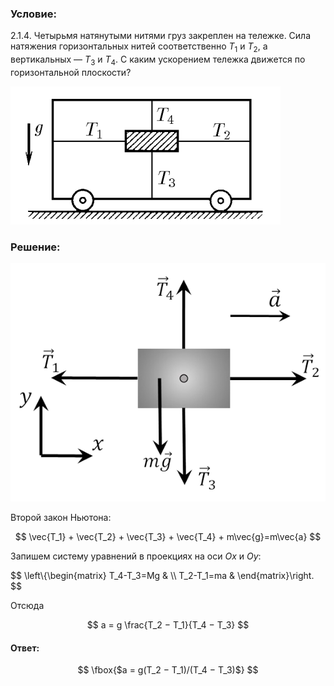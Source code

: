 ###  Условие:

$2.1.4.$ Четырьмя натянутыми нитями груз закреплен на тележке. Сила натяжения горизонтальных нитей соответственно $T_1$ и $T_2$, а вертикальных — $T_3$ и $T_4$. С каким ускорением тележка движется по горизонтальной плоскости?

![ К задаче 2.1.4 |432x221, 42%](../../img/2.1.4/statement.png)

###  Решение:

![ Силы действующие на груз |574x434, 42%](../../img/2.1.4/sol.png)

Второй закон Ньютона:

$$
\vec{T_1} + \vec{T_2} + \vec{T_3} + \vec{T_4} + m\vec{g}=m\vec{a}
$$

Запишем систему уравнений в проекциях на оси $Ox$ и $Oy$:

$$
\left\\{\begin{matrix} T_4-T_3=Mg & \\\ T_2-T_1=ma & \end{matrix}\right.
$$

Отсюда

$$
a = g \frac{T_2 − T_1}{T_4 − T_3}
$$

####  Ответ:

$$
\fbox{$a = g(T_2 − T_1)/(T_4 − T_3)$}
$$